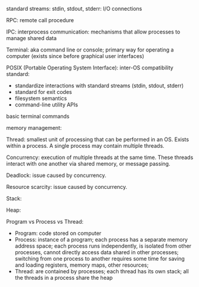 standard streams: stdin, stdout, stderr: I/O connections

RPC: remote call procedure

IPC: interprocess communication: mechanisms that allow processes to manage shared data

Terminal: aka command line or console; primary way for operating a computer (exists since before graphical user interfaces)

POSIX (Portable Operating System Interface): inter-OS compatibility standard:
- standardize interactions with standard streams (stdin, stdout, stderr)
- standard for exit codes
- filesystem semantics
- command-line utility APIs

basic terminal commands

memory management:

Thread: smallest unit of processing that can be performed in an OS. Exists within a process. A single process may contain multiple threads.

Concurrency: execution of multiple threads at the same time. These threads interact with one another via shared memory, or message passing.

Deadlock: issue caused by concurrency.

Resource scarcity: issue caused by concurrency.

Stack:

Heap: 

Program vs Process vs Thread:
- Program: code stored on computer
- Process: instance of a program; each process has a separate memory address space; each process runs independently, is isolated from other processes, cannot directly access data shared in other processes; switching from one process to another requires some time for saving and loading registers, memory maps, other resources;
- Thread: are contained by processes; each thread has its own stack; all the threads in a process share the heap
